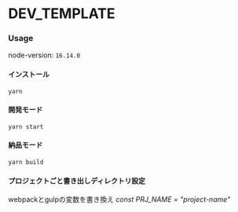 # DEV_TEMPLATE

### Usage

node-version: `16.14.0`

#### インストール

`yarn`

#### 開発モード

`yarn start`

#### 納品モード

`yarn build`



#### プロジェクトごと書き出しディレクトリ設定

webpackとgulpの変数を書き換え
*const PRJ_NAME = "project-name"*